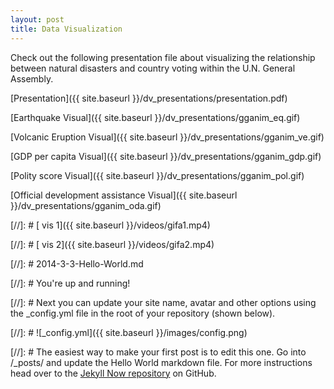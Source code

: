 ```yaml
---
layout: post
title: Data Visualization
---
```

Check out the following presentation file about visualizing the relationship between natural disasters and country voting within the U.N. General Assembly.

[Presentation]({{ site.baseurl }}/dv_presentations/presentation.pdf)

[Earthquake Visual]({{ site.baseurl }}/dv_presentations/gganim_eq.gif)

[Volcanic Eruption Visual]({{ site.baseurl }}/dv_presentations/gganim_ve.gif)

[GDP per capita Visual]({{ site.baseurl }}/dv_presentations/gganim_gdp.gif)

[Polity score Visual]({{ site.baseurl }}/dv_presentations/gganim_pol.gif)

[Official development assistance Visual]({{ site.baseurl }}/dv_presentations/gganim_oda.gif)

[//]: # [ vis 1]({{ site.baseurl }}/videos/gifa1.mp4)

[//]: # [ vis 2]({{ site.baseurl }}/videos/gifa2.mp4)

[//]: # 2014-3-3-Hello-World.md

[//]: # You're up and running!

[//]: # Next you can update your site name, avatar and other options using the _config.yml file in the root of your repository (shown below).

[//]: # ![_config.yml]({{ site.baseurl }}/images/config.png)

[//]: # The easiest way to make your first post is to edit this one. Go into /_posts/ and update the Hello World markdown file. For more instructions head over to the [Jekyll Now repository](https://github.com/barryclark/jekyll-now) on GitHub.
